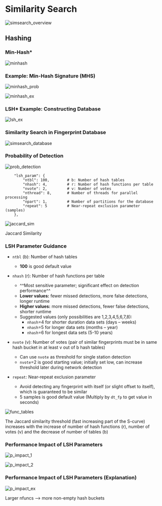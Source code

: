# **Similarity Search**  

![simsearch_overview](img/simsearch_overview.png)  

## Hashing  

### Min-Hash*

![minhash](img/minhash.png)

### **Example:** Min-Hash Signature (MHS)  

![minhash_prob](img/mh_prob.png)

![minhash_ex](img/minh_ex.png)

### LSH* Example: Constructing Database

![lsh_ex](img/lsh_ex.png)

### Similarity Search in Fingerprint Database

![simsearch_database](img/simsearch_database.png)

### Probability of Detection  

![prob_detection](img/prob_detection.png)  

```
    "lsh_param": {
        "ntbl": 100,        # b: Number of hash tables  
        "nhash": 4,         # r: Number of hash functions per table  
        "nvote": 2,         # v: Number of votes  
        "nthread": 8,       # Number of threads for parallel processing  
        "npart": 1,         # Number of partitions for the database  
        "repeat": 5         # Near-repeat exclusion parameter (samples)  
    },
```

![jaccard_sim](img/jaccard_sim.png)  

<figcaption> Jaccard Similarity</figcaption>  

### LSH Parameter Guidance  

* `ntbl` (b): Number of hash tables
    * **100** is good default value

* `nhash` (r): Number of hash functions per table  
    * ^^Most sensitive parameter; significant effect on detection performance^^  
    * **Lower values:** fewer missed detections, more false detections, longer runtime  
    * **Higher values:** more missed detections, fewer false detections, shorter runtime  
    * Suggested values (only possibilities are 1,2,3,4,5,6,7,8):  
        * `nhash`=4 for shorter duration data sets (days – weeks)  
        * `nhash`=5 for longer data sets (months – year)  
        * `nhash`=6 for longest data sets (5-10 years)  

* `nvote` (v): Number of votes (pair of similar fingerprints must be in same hash bucket in at least v out of b hash tables)  
    * Can use `nvote` as threshold for single station detection  
    * `nvote`=2 is good starting value; initially set low, can increase threshold later during network detection  

* `repeat`: Near-repeat exclusion parameter  
    * Avoid detecting any fingerprint with itself (or slight offset to itself), which is guaranteed to be similar  
    * 5 samples is good default value (Multiply by `dt_fp` to get value in seconds)  

![func_tables](img/func_tables.png)

<figcaption>The Jaccard similarity threshold (fast increasing part of the S-curve) increases with the increase of number of hash functions (r), number of votes (v) and the decrease of number of tables (b)</figcaption>  

### Performance Impact of LSH Parameters

![p_impact_1](img/p_impact_1.png)  

![p_impact_2](img/p_impact_2.png)  

### Performance Impact of LSH Parameters (Explanation)  

![p_impact_ex](img/p_impact_ex.png)  

<figcaption>Larger nfuncs --> more non-empty hash buckets<figcaption>  

